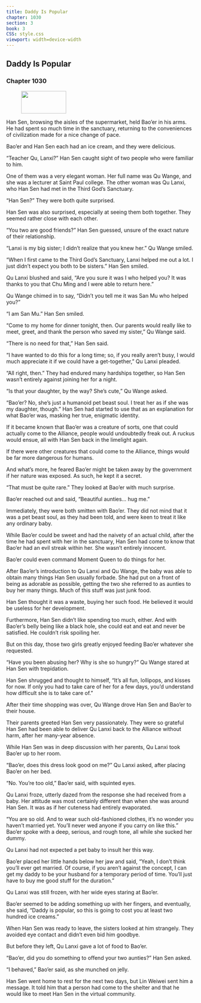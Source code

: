 ```yaml
---
title: Daddy Is Popular
chapter: 1030
section: 3
book: 3
CSS: style.css
viewport: width=device-width
---
```


## Daddy Is Popular

### Chapter 1030

<figure>
	<img src="../Images/gem.gif" alt="" id="gem" width="120" height="60" />
</figure>

Han Sen, browsing the aisles of the supermarket, held Bao’er in his arms. He had spent so much time in the sanctuary, returning to the conveniences of civilization made for a nice change of pace.

Bao’er and Han Sen each had an ice cream, and they were delicious.

“Teacher Qu, Lanxi?” Han Sen caught sight of two people who were familiar to him.

One of them was a very elegant woman. Her full name was Qu Wange, and she was a lecturer at Saint Paul college. The other woman was Qu Lanxi, who Han Sen had met in the Third God’s Sanctuary.

“Han Sen?” They were both quite surprised.

Han Sen was also surprised, especially at seeing them both together. They seemed rather close with each other.

“You two are good friends?” Han Sen guessed, unsure of the exact nature of their relationship.

“Lanxi is my big sister; I didn’t realize that you knew her.” Qu Wange smiled.

“When I first came to the Third God’s Sanctuary, Lanxi helped me out a lot. I just didn’t expect you both to be sisters.” Han Sen smiled.

Qu Lanxi blushed and said, “Are you sure it was I who helped you? It was thanks to you that Chu Ming and I were able to return here.”

Qu Wange chimed in to say, “Didn’t you tell me it was San Mu who helped you?”

“I am San Mu.” Han Sen smiled.

“Come to my home for dinner tonight, then. Our parents would really like to meet, greet, and thank the person who saved my sister,” Qu Wange said.

“There is no need for that,” Han Sen said.

“I have wanted to do this for a long time; so, if you really aren’t busy, I would much appreciate it if we could have a get-together,” Qu Lanxi pleaded.

“All right, then.” They had endured many hardships together, so Han Sen wasn’t entirely against joining her for a night.

“Is that your daughter, by the way? She’s cute,” Qu Wange asked.

“Bao’er? No, she’s just a humanoid pet beast soul. I treat her as if she was my daughter, though.” Han Sen had started to use that as an explanation for what Bao’er was, masking her true, enigmatic identity.

If it became known that Bao’er was a creature of sorts, one that could actually come to the Alliance, people would undoubtedly freak out. A ruckus would ensue, all with Han Sen back in the limelight again.

If there were other creatures that could come to the Alliance, things would be far more dangerous for humans.

And what’s more, he feared Bao’er might be taken away by the government if her nature was exposed. As such, he kept it a secret.

“That must be quite rare.” They looked at Bao’er with much surprise.

Bao’er reached out and said, “Beautiful aunties… hug me.”

Immediately, they were both smitten with Bao’er. They did not mind that it was a pet beast soul, as they had been told, and were keen to treat it like any ordinary baby.

While Bao’er could be sweet and had the naivety of an actual child, after the time he had spent with her in the sanctuary, Han Sen had come to know that Bao’er had an evil streak within her. She wasn’t entirely innocent.

Bao’er could even command Moment Queen to do things for her.

After Bao’er’s introduction to Qu Lanxi and Qu Wange, the baby was able to obtain many things Han Sen usually forbade. She had put on a front of being as adorable as possible, getting the two she referred to as aunties to buy her many things. Much of this stuff was just junk food.

Han Sen thought it was a waste, buying her such food. He believed it would be useless for her development.

Furthermore, Han Sen didn’t like spending too much, either. And with Bao’er’s belly being like a black hole, she could eat and eat and never be satisfied. He couldn’t risk spoiling her.

But on this day, those two girls greatly enjoyed feeding Bao’er whatever she requested.

“Have you been abusing her? Why is she so hungry?” Qu Wange stared at Han Sen with trepidation.

Han Sen shrugged and thought to himself, “It’s all fun, lollipops, and kisses for now. If only you had to take care of her for a few days, you’d understand how difficult she is to take care of.”

After their time shopping was over, Qu Wange drove Han Sen and Bao’er to their house.

Their parents greeted Han Sen very passionately. They were so grateful Han Sen had been able to deliver Qu Lanxi back to the Alliance without harm, after her many-year absence.

While Han Sen was in deep discussion with her parents, Qu Lanxi took Bao’er up to her room.

“Bao’er, does this dress look good on me?” Qu Lanxi asked, after placing Bao’er on her bed.

“No. You’re too old,” Bao’er said, with squinted eyes.

Qu Lanxi froze, utterly dazed from the response she had received from a baby. Her attitude was most certainly different than when she was around Han Sen. It was as if her cuteness had entirely evaporated.

“You are so old. And to wear such old-fashioned clothes, it’s no wonder you haven’t married yet. You’ll never wed anyone if you carry on like this.” Bao’er spoke with a deep, serious, and rough tone, all while she sucked her dummy.

Qu Lanxi had not expected a pet baby to insult her this way.

Bao’er placed her little hands below her jaw and said, “Yeah, I don’t think you’ll ever get married. Of course, if you aren’t against the concept, I can get my daddy to be your husband for a temporary period of time. You’ll just have to buy me good stuff for the duration.”

Qu Lanxi was still frozen, with her wide eyes staring at Bao’er.

Bao’er seemed to be adding something up with her fingers, and eventually, she said, “Daddy is popular, so this is going to cost you at least two hundred ice creams.”

When Han Sen was ready to leave, the sisters looked at him strangely. They avoided eye contact and didn’t even bid him goodbye.

But before they left, Qu Lanxi gave a lot of food to Bao’er.

“Bao’er, did you do something to offend your two aunties?” Han Sen asked.

“I behaved,” Bao’er said, as she munched on jelly.

Han Sen went home to rest for the next two days, but Lin Weiwei sent him a message. It told him that a person had come to the shelter and that he would like to meet Han Sen in the virtual community.